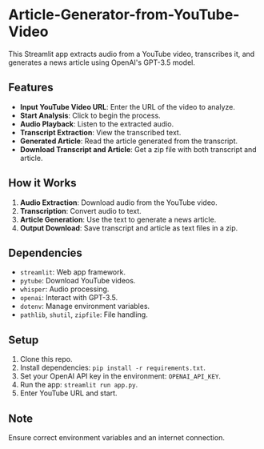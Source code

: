 # Article-Generator-from-YouTube-Video

This Streamlit app extracts audio from a YouTube video, transcribes it, and generates a news article using OpenAI's GPT-3.5 model.

## Features

- **Input YouTube Video URL**: Enter the URL of the video to analyze.
- **Start Analysis**: Click to begin the process.
- **Audio Playback**: Listen to the extracted audio.
- **Transcript Extraction**: View the transcribed text.
- **Generated Article**: Read the article generated from the transcript.
- **Download Transcript and Article**: Get a zip file with both transcript and article.

## How it Works

1. **Audio Extraction**: Download audio from the YouTube video.
2. **Transcription**: Convert audio to text.
3. **Article Generation**: Use the text to generate a news article.
4. **Output Download**: Save transcript and article as text files in a zip.

## Dependencies

- `streamlit`: Web app framework.
- `pytube`: Download YouTube videos.
- `whisper`: Audio processing.
- `openai`: Interact with GPT-3.5.
- `dotenv`: Manage environment variables.
- `pathlib`, `shutil`, `zipfile`: File handling.

## Setup

1. Clone this repo.
2. Install dependencies: `pip install -r requirements.txt`.
3. Set your OpenAI API key in the environment: `OPENAI_API_KEY`.
4. Run the app: `streamlit run app.py`.
5. Enter YouTube URL and start.

## Note

Ensure correct environment variables and an internet connection.
